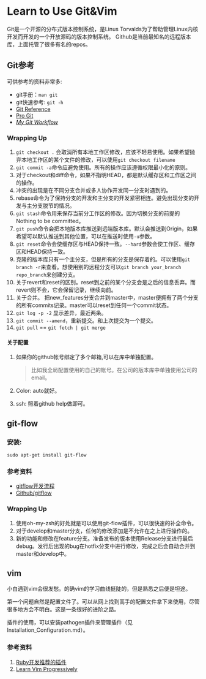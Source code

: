 Learn to Use Git&Vim
====================

Git是一个开源的分布式版本控制系统，是Linus Torvalds为了帮助管理Linux内核开发而开发的一个开放源码的版本控制系统。
Github是当前最知名的远程版本库，上面托管了很多有名的repos。

## Git参考

可供参考的资料非常多:

* git手册：`man git`
* git快速参考: `git -h`
* [Git Reference](http://gitref.org)
* [Pro Git](https://github.com/progit/progit)
* *[My Git Workflow](http://osteele.com/posts/2008/05/my-git-workflow)*

### Wrapping Up

1. `git checkout .` 会取消所有本地工作区修改，应该不轻易使用。如果希望抛弃本地工作区的某个文件的修改，可以使用`git checkout filename`
2. `git commit -a`命令应避免使用。所有的操作应该遵循权限最小化的原则。
3. 对于checkout和diff命令，如果不指明HEAD，都是默认缓存区和工作区之间的操作。
4. 冲突的出现是在不同分支合并或多人协作开发同一分支时遇到的。
5. rebase命令为了保持分支的开发和主分支的开发紧密相连。避免出现分支的开发与主分支脱节的情况。
6. `git stash`命令用来保存当前分工作区的修改。因为切换分支的前提的Nothing to be committed。
7. `git push`命令会把本地版本库推送到远端版本库。默认会推送到Origin，如果希望可以默认推送到其他位置，可以在推送时使用`-u`参数。
8. `git reset`命令会使缓存区与HEAD保持一致。`--hard`参数会使工作区、缓存区和HEAD保持一致。
9. 克隆的版本库只有一个主分支，但是所有的分支是保存着的。可以使用`git branch -r`来查看。想使用别的远程分支可以`git branch your_branch repo_branch`来创建分支。
10. 关于revert和reset的区别。reset到之前的某个分支会是之后的信息丢弃。而revert则不会，它会保留记录，继续向前。
11. 关于合并。 把new_features分支合并到master中，master便拥有了两个分支的所有commits记录。master可以reset到任何一个commit状态。
12. `git log -p -2` 显示差异，最近两条。
13. `git commit --amend`，重新提交。和上次提交为一个提交。
14. `git pull` == `git fetch | git merge`

#### 关于配置

1. 如果你的github帐号绑定了多个邮箱,可以在库中单独配置。
	
	> 比如我全局配置使用的自己的帐号。在公司的版本库中单独使用公司的email。

2. Color: auto就好。
3. ssh: 照着github help做即可。

## git-flow

### 安装:

	sudo apt-get install git-flow

### 参考资料

* [gitflow开发流程](http://ihower.tw/blog/archives/5140)
* [Github/gitflow](https://github.com/nvie/gitflow)

### Wrapping Up

1. 使用oh-my-zsh的好处就是可以使用git-flow插件，可以很快速的补全命令。
2. 对于develop和master分支，任何的修改添加是不允许在之上进行操作的。
3. 新的功能和修改在feature分支。准备发布的版本使用Release分支进行最后debug。发行后出现的bug在hotfix分支中进行修改，完成之后会自动合并到master和develop中。

## vim

小白遇到vim会很发愁。的确vim的学习曲线挺陡的，但是熟悉之后便是坦途。

第一个问题自然是配置文件了。可以从网上找到高手的配置文件拿下来使用，尽管很多地方会不明白。这是一条很好的进阶之路。

插件的使用，可以安装pathogen插件来管理插件（见Installation_Configuration.md）。

### 参考资料

1. [Ruby开发推荐的插件](http://ruby-china.org/wiki/tools)
2. [Learn Vim Progressively](http://yannesposito.com/Scratch/en/blog/Learn-Vim-Progressively/)
